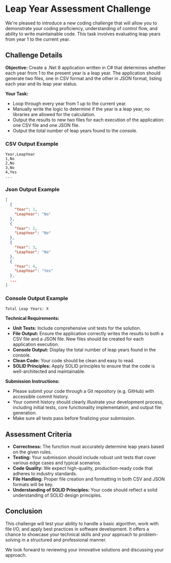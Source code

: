 # Leap Year Assessment Challenge

We're pleased to introduce a new coding challenge that will allow you to demonstrate your coding proficiency, understanding of control flow, and ability to write maintainable code. This task involves evaluating leap years from year 1 to the current year.

## Challenge Details

**Objective:** Create a .Net 8 application written in C# that determines whether each year from 1 to the present year is a leap year. The application should generate two files, one in CSV format and the other in JSON format, listing each year and its leap year status.

**Your Task:**

- Loop through every year from 1 up to the current year.
- Manually write the logic to determine if the year is a leap year, no libraries are allowed for the calculation.
- Output the results to new two files for each execution of the application: one CSV file and one JSON file.
- Output the total number of leap years found to the console.

### CSV Output Example

```csv
Year,LeapYear
1,No
2,No
3,No
4,Yes
...
```

### Json Output Example

```json
[
  {
    "Year": 1,
    "LeapYear": "No"
  },
  {
    "Year": 2,
    "LeapYear": "No"
  },
  {
    "Year": 3,
    "LeapYear": "No"
  },
  {
    "Year": 4,
    "LeapYear": "Yes"
  },
  ...
]
```

### Console Output Example

```terminal
Total Leap Years: X
```

**Technical Requirements:**

- **Unit Tests:** Include comprehensive unit tests for the solution.
- **File Output:** Ensure the application correctly writes the results to both a CSV file and a JSON file. New files should be created for each application execution.
- **Console Output:** Display the total number of leap years found in the console.
- **Clean Code:** Your code should be clean and easy to read.
- **SOLID Principles:** Apply SOLID principles to ensure that the code is well-architected and maintainable.

**Submission Instructions:**

- Please submit your code through a Git repository (e.g. GitHub) with accessible commit history.
- Your commit history should clearly illustrate your development process, including initial tests, core functionality implementation, and output file generation.
- Make sure all tests pass before finalizing your submission.

## Assessment Criteria

- **Correctness:** The function must accurately determine leap years based on the given rules.
- **Testing:** Your submission should include robust unit tests that cover various edge cases and typical scenarios.
- **Code Quality:** We expect high-quality, production-ready code that adheres to industry standards.
- **File Handling:** Proper file creation and formatting in both CSV and JSON formats will be key.
- **Understanding of SOLID Principles:** Your code should reflect a solid understanding of SOLID design principles.

## Conclusion

This challenge will test your ability to handle a basic algorithm, work with file I/O, and apply best practices in software development. It offers a chance to showcase your technical skills and your approach to problem-solving in a structured and professional manner.

We look forward to reviewing your innovative solutions and discussing your approach.

